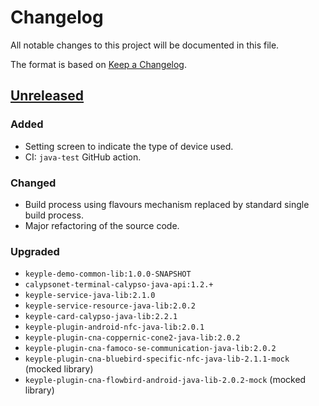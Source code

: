 # Changelog
All notable changes to this project will be documented in this file.

The format is based on [Keep a Changelog](https://keepachangelog.com/en/1.0.0/).

## [Unreleased]
### Added
- Setting screen to indicate the type of device used.
- CI: `java-test` GitHub action.
### Changed
- Build process using flavours mechanism replaced by standard single build process.
- Major refactoring of the source code.
### Upgraded
- `keyple-demo-common-lib:1.0.0-SNAPSHOT`
- `calypsonet-terminal-calypso-java-api:1.2.+`
- `keyple-service-java-lib:2.1.0`
- `keyple-service-resource-java-lib:2.0.2`
- `keyple-card-calypso-java-lib:2.2.1`
- `keyple-plugin-android-nfc-java-lib:2.0.1`
- `keyple-plugin-cna-coppernic-cone2-java-lib:2.0.2`
- `keyple-plugin-cna-famoco-se-communication-java-lib:2.0.2`
- `keyple-plugin-cna-bluebird-specific-nfc-java-lib-2.1.1-mock` (mocked library)
- `keyple-plugin-cna-flowbird-android-java-lib-2.0.2-mock` (mocked library)
    
[Unreleased]: https://github.com/calypsonet/keyple-android-demo-validation/compare/v2021.11...HEAD